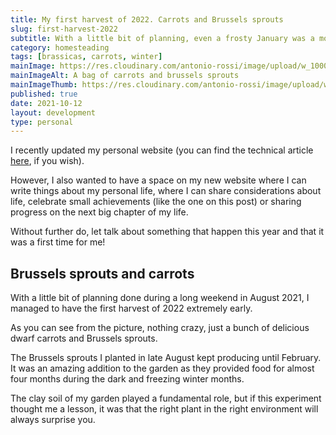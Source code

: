 ```yaml
---
title: My first harvest of 2022. Carrots and Brussels sprouts
slug: first-harvest-2022
subtitle: With a little bit of planning, even a frosty January was a month of abundance
category: homesteading
tags: [brassicas, carrots, winter]
mainImage: https://res.cloudinary.com/antonio-rossi/image/upload/w_1000,fl_progressive/v1648657621/articles/first-harvest/first-harvest_bxru7f.jpg
mainImageAlt: A bag of carrots and brussels sprouts
mainImageThumb: https://res.cloudinary.com/antonio-rossi/image/upload/w_300,fl_progressive/v1648657621/articles/first-harvest/first-harvest_bxru7f.jpg
published: true
date: 2021-10-12
layout: development
type: personal
---
```


I recently updated my personal website (you can find the technical article <a href="https://github.com/ruralant/personal-website" target="_blank">here</a>, if you wish).

However, I also wanted to have a space on my new website where I can write things about my personal life, where I can share considerations about life, celebrate small achievements (like the one on this post) or sharing progress on the next big chapter of my life.

Without further do, let talk about something that happen this year and that it was a first time for me!

## Brussels sprouts and carrots

With a little bit of planning done during a long weekend in August 2021, I managed to have the first harvest of 2022 extremely early.

As you can see from the picture, nothing crazy, just a bunch of delicious dwarf carrots and Brussels sprouts.

The Brussels sprouts I planted in late August kept producing until February. It was an amazing addition to the garden as they provided food for almost four months during the dark and freezing winter months.

The clay soil of my garden played a fundamental role, but if this experiment thought me a lesson, it was that the right plant in the right environment will always surprise you.

